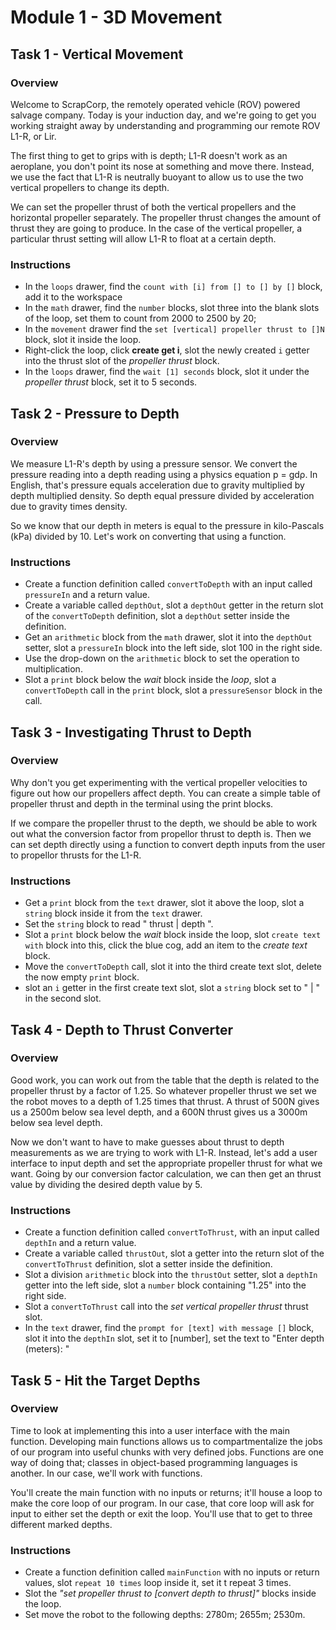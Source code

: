 Module 1 - 3D Movement
======================

## Task 1 - Vertical Movement

### Overview
Welcome to ScrapCorp, the remotely operated vehicle (ROV) powered salvage company. Today is your induction day, and we're going to get you working straight away by understanding and programming our remote ROV L1-R, or Lir. 

The first thing to get to grips with is depth; L1-R doesn't work as an aeroplane, you don't point its nose at something and move there. Instead, we use the fact that L1-R is neutrally buoyant to allow us to use the two vertical propellers to change its depth.

We can set the propeller thrust of both the vertical propellers and the horizontal propeller separately. The propeller thrust changes the amount of thrust they are going to produce. In the case of the vertical propeller, a particular thrust setting will allow L1-R to float at a certain depth.

### Instructions
* In the `loops` drawer, find the `count with [i] from [] to [] by []` block, add it to the workspace
* In the `math` drawer, find the `number` blocks, slot three into the blank slots of the loop, set them to count from 2000 to 2500 by 20;
* In the `movement` drawer find the `set [vertical] propeller thrust to []N` block, slot it inside the loop.
* Right-click the loop, click **create get i**, slot the newly created `i` getter into the thrust slot of the *propeller thrust* block.
* In the `loops` drawer, find the `wait [1] seconds` block, slot it under the *propeller thrust* block, set it to 5 seconds.

## Task 2 - Pressure to Depth

### Overview
We measure L1-R's depth by using a pressure sensor. We convert the pressure reading into a depth reading using a physics equation p = gdρ. In English, that's pressure equals acceleration due to gravity multiplied by depth multiplied density. So depth equal pressure divided by acceleration due to gravity times density. 

So we know that our depth in meters is equal to the pressure in kilo-Pascals (kPa) divided by 10. Let's work on converting that using a function. 

### Instructions
* Create a function definition called `convertToDepth` with an input called `pressureIn` and a return value.
* Create a variable called `depthOut`, slot a `depthOut` getter in the return slot of the `convertToDepth` definition, slot a `depthOut` setter inside the definition.
* Get an `arithmetic` block from the `math` drawer, slot it into the `depthOut` setter, slot a `pressureIn` block into the left side, slot 100 in the right side.
* Use the drop-down on the `arithmetic` block to set the operation to multiplication.
* Slot a `print` block below the *wait* block inside the *loop*, slot a `convertToDepth` call in the `print` block, slot a `pressureSensor` block in the call.

## Task 3 - Investigating Thrust to Depth

### Overview
Why don't you get experimenting with the vertical propeller velocities to figure out how our propellers affect depth. You can create a simple table of propeller thrust and depth in the terminal using the print blocks.

If we compare the propeller thrust to the depth, we should be able to work out what the conversion factor from propellor thrust to depth is. Then we can set depth directly using a function to convert depth inputs from the user to propellor thrusts for the L1-R.

### Instructions
* Get a `print` block from the `text` drawer, slot it above the loop, slot a `string` block inside it from the `text` drawer.
* Set the `string` block to read " thrust | depth ".
* Slot a `print` block below the *wait* block inside the loop, slot `create text with` block into this, click the blue cog, add an item to the *create text* block. 
* Move the `convertToDepth` call, slot it into the third create text slot, delete the now empty `print` block. 
* slot an `i` getter in the first create text slot, slot a `string` block set to  " | " in the second slot.

## Task 4 - Depth to Thrust Converter

### Overview
Good work, you can work out from the table that the depth is related to the propeller thrust by a factor of 1.25. So whatever propeller thrust we set we the robot moves to a depth of 1.25 times that thrust. A thrust of 500N gives us a 2500m below sea level depth, and a 600N thrust gives us a 3000m below sea level depth. 

Now we don't want to have to make guesses about thrust to depth measurements as we are trying to work with L1-R. Instead, let's add a user interface to input depth and set the appropriate propeller thrust for what we want. Going by our conversion factor calculation, we can then get an thrust value by dividing the desired depth value by 5.

### Instructions
* Create a function definition called `convertToThrust`, with an input called `depthIn` and a return value.
* Create a variable called `thrustOut`, slot a getter into the return slot of the `convertToThrust` definition, slot a setter inside the definition.
* Slot a division `arithmetic` block into the `thrustOut` setter, slot a `depthIn` getter into the left side, slot a `number` block containing "1.25" into the right side.
* Slot a `convertToThrust` call into the *set vertical propeller thrust* thrust slot.
* In the `text` drawer, find the `prompt for [text] with message []` block, slot it into the `depthIn` slot, set it to [number], set the text to "Enter depth (meters): "

## Task 5 - Hit the Target Depths

### Overview
Time to look at implementing this into a user interface with the main function. Developing main functions allows us to compartmentalize the jobs of our program into useful chunks with very defined jobs. Functions are one way of doing that; classes in object-based programming languages is another. In our case, we'll work with functions.

You'll create the main function with no inputs or returns; it'll house a loop to make the core loop of our program. In our case, that core loop will ask for input to either set the depth or exit the loop. You'll use that to get to three different marked depths.

### Instructions
* Create a function definition called `mainFunction` with no inputs or return values, slot `repeat 10 times` loop inside it, set it t repeat 3 times.
* Slot the *"set propeller thrust to [convert depth to thrust]"* blocks inside the loop.
* Set move the robot to the following depths: 2780m; 2655m; 2530m.